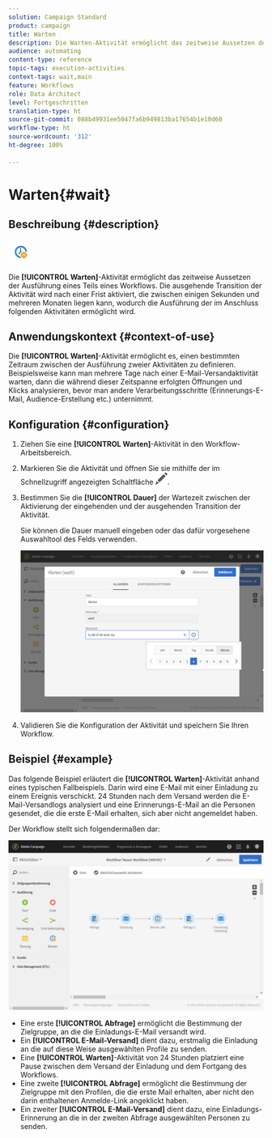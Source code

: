 ```yaml
---
solution: Campaign Standard
product: campaign
title: Warten
description: Die Warten-Aktivität ermöglicht das zeitweise Aussetzen der Ausführung eines Teils eines Workflows.
audience: automating
content-type: reference
topic-tags: execution-activities
context-tags: wait,main
feature: Workflows
role: Data Architect
level: Fortgeschritten
translation-type: ht
source-git-commit: 088b49931ee5047fa6b949813ba17654b1e10d60
workflow-type: ht
source-wordcount: '312'
ht-degree: 100%

---
```



# Warten{#wait}

## Beschreibung {#description}

![](assets/wait.png)

Die **[!UICONTROL Warten]**-Aktivität ermöglicht das zeitweise Aussetzen der Ausführung eines Teils eines Workflows. Die ausgehende Transition der Aktivität wird nach einer Frist aktiviert, die zwischen einigen Sekunden und mehreren Monaten liegen kann, wodurch die Ausführung der im Anschluss folgenden Aktivitäten ermöglicht wird.

## Anwendungskontext     {#context-of-use}

Die **[!UICONTROL Warten]**-Aktivität ermöglicht es, einen bestimmten Zeitraum zwischen der Ausführung zweier Aktivitäten zu definieren. Beispielsweise kann man mehrere Tage nach einer E-Mail-Versandaktivität warten, dann die während dieser Zeitspanne erfolgten Öffnungen und Klicks analysieren, bevor man andere Verarbeitungsschritte (Erinnerungs-E-Mail, Audience-Erstellung etc.) unternimmt.

## Konfiguration     {#configuration}

1. Ziehen Sie eine **[!UICONTROL Warten]**-Aktivität in den Workflow-Arbeitsbereich.
1. Markieren Sie die Aktivität und öffnen Sie sie mithilfe der im Schnellzugriff angezeigten Schaltfläche ![](assets/edit_darkgrey-24px.png).
1. Bestimmen Sie die **[!UICONTROL Dauer]** der Wartezeit zwischen der Aktivierung der eingehenden und der ausgehenden Transition der Aktivität.

   Sie können die Dauer manuell eingeben oder das dafür vorgesehene Auswahltool des Felds verwenden.

   ![](assets/wait_duration.png)

1. Validieren Sie die Konfiguration der Aktivität und speichern Sie Ihren Workflow.

## Beispiel {#example}

Das folgende Beispiel erläutert die **[!UICONTROL Warten]**-Aktivität anhand eines typischen Fallbeispiels. Darin wird eine E-Mail mit einer Einladung zu einem Ereignis verschickt. 24 Stunden nach dem Versand werden die E-Mail-Versandlogs analysiert und eine Erinnerungs-E-Mail an die Personen gesendet, die die erste E-Mail erhalten, sich aber nicht angemeldet haben.

Der Workflow stellt sich folgendermaßen dar:

![](assets/wait_example_workflow.png)

* Eine erste **[!UICONTROL Abfrage]** ermöglicht die Bestimmung der Zielgruppe, an die die Einladungs-E-Mail versandt wird.
* Ein **[!UICONTROL E-Mail-Versand]** dient dazu, erstmalig die Einladung an die auf diese Weise ausgewählten Profile zu senden.
* Eine **[!UICONTROL Warten]**-Aktivität von 24 Stunden platziert eine Pause zwischen dem Versand der Einladung und dem Fortgang des Workflows.
* Eine zweite **[!UICONTROL Abfrage]** ermöglicht die Bestimmung der Zielgruppe mit den Profilen, die die erste Mail erhalten, aber nicht den darin enthaltenen Anmelde-Link angeklickt haben.
* Ein zweiter **[!UICONTROL E-Mail-Versand]** dient dazu, eine Einladungs-Erinnerung an die in der zweiten Abfrage ausgewählten Personen zu senden.

